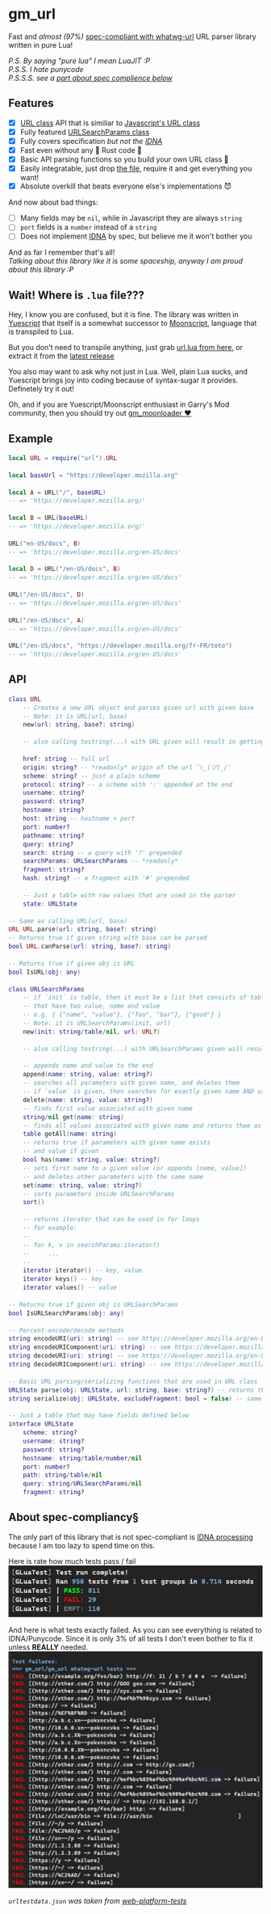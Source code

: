 # gm_url
Fast and *almost (97%)* [spec-compliant with whatwg-url](https://url.spec.whatwg.org/) URL parser library written in pure Lua! 

*P.S. By saying "pure lua" I mean LuaJIT :P*
<br>
*P.S.S. I hate punycode*
<br>
*P.S.S.S. see a [part about spec complience below](#about-spec-compliancy)*

## Features
- [x] [URL class](https://url.spec.whatwg.org/#url-class) API that is similiar to [Javascript's URL class](https://developer.mozilla.org/en-US/docs/Web/API/URL)
- [x] Fully featured [URLSearchParams class](https://url.spec.whatwg.org/#interface-urlsearchparams)
- [x] Fully covers specification *but not the [IDNA](https://www.unicode.org/reports/tr46/tr46-31.html)*
- [x] Fast even without any 🦀 Rust code 🚀
- [x] Basic API parsing functions so you build your own URL class 💪
- [x] Easily integratable, just drop [the file](url.yue), require it and get everything you want!
- [x] Absolute overkill that beats everyone else's implementations 😈

And now about bad things:
- [ ] Many fields may be `nil`, while in Javascript they are always `string`
- [ ] `port` fields is a `number` instead of a `string`
- [ ] Does not implement [IDNA](https://www.unicode.org/reports/tr46/tr46-31.html) by spec, but believe me it won't bother you

And as far I remember that's all!
<br>
*Talking about this library like it is some spaceship, anyway I am proud about this library :P*

## Wait! Where is `.lua` file???
Hey, I know you are confused, but it is fine. The library was written in [Yuescript](https://github.com/pigpigyyy/Yuescript)
that itself is a somewhat successor to [Moonscript](https://github.com/leafo/moonscript), language that is transpiled to Lua.

But you don't need to transpile anything, just grab [url.lua from here](https://github.com/Pika-Software/gm_url/blob/lua/url.lua), or extract it from the [latest release](https://github.com/Pika-Software/gm_url/releases/latest)

You also may want to ask why not just in Lua. Well, plain Lua sucks, and Yuescript brings joy into coding because of syntax-sugar
it provides. Definetely try it out!

Oh, and if you are Yuescript/Moonscript enthusiast in Garry's Mod community, then you should try out [gm_moonloader ❤️](https://github.com/Pika-Software/gm_moonloader)

## Example
```lua
local URL = require("url").URL

local baseUrl = "https://developer.mozilla.org"

local A = URL("/", baseURL)
-- => 'https://developer.mozilla.org/'

local B = URL(baseURL)
-- => 'https://developer.mozilla.org/'

URL("en-US/docs", B)
-- => 'https://developer.mozilla.org/en-US/docs'

local D = URL("/en-US/docs", B)
-- => 'https://developer.mozilla.org/en-US/docs'

URL("/en-US/docs", D)
-- => 'https://developer.mozilla.org/en-US/docs'

URL("/en-US/docs", A)
-- => 'https://developer.mozilla.org/en-US/docs'

URL("/en-US/docs", "https://developer.mozilla.org/fr-FR/toto")
-- => 'https://developer.mozilla.org/en-US/docs'
```

## API
```lua
class URL
    -- Creates a new URL object and parses given url with given base
    -- Note: it is URL(url, base)
    new(url: string, base?: string)
    
    -- also calling tostring(...) with URL given will result in getting full url (aka .href)

    href: string -- full url
    origin: string? -- *readonly* origin of the url ¯\_(ツ)_/¯
    scheme: string? -- just a plain scheme
    protocol: string? -- a scheme with ':' appended at the end
    username: string?
    password: string?
    hostname: string?
    host: string -- hostname + port
    port: number?
    pathname: string?
    query: string?
    search: string -- a query with '?' prepended
    searchParams: URLSearchParams -- *readonly*
    fragment: string?
    hash: string? -- a fragment with '#' prepended

    -- Just a table with raw values that are used in the parser
    state: URLState

-- Same as calling URL(url, base)
URL URL.parse(url: string, base?: string)
-- Returns true if given string with base can be parsed
bool URL.canParse(url: string, base?: string)

-- Returns true if given obj is URL
bool IsURL(obj: any)

class URLSearchParams
    -- if `init` is table, then it must be a list that consists of tables 
    -- that have two value, name and value
    -- e.g. { {"name", "value"}, {"foo", "bar"}, {"good"} }
    -- Note: it is URLSearchParams(init, url)
    new(init: string/table/nil, url: URL?)

    -- also calling tostring(...) with URLSearchParams given will result in getting serialized query

    -- appends name and value to the end
    append(name: string, value: string?)
    -- searches all parameters with given name, and deletes them
    -- if `value` is given, then searches for exactly given name AND value
    delete(name: string, value: string?)
    -- finds first value associated with given name
    string/nil get(name: string)
    -- finds all values associated with given name and returns them as list
    table getAll(name: string)
    -- returns true if parameters with given name exists
    -- and value if given
    bool has(name: string, value: string?)
    -- sets first name to a given value (or appends [name, value])
    -- and deletes other parameters with the same name
    set(name: string, value: string?)
    -- sorts parameters inside URLSearchParams
    sort() 

    -- returns iterator that can be used in for loops
    -- for example:
    --
    -- for k, v in searchParams:iterator()
    --     ...
    --
    iterator iterator() -- key, value
    iterator keys() -- key
    iterator values() -- value

-- Returns true if given obj is URLSearchParams
bool IsURLSearchParams(obj: any)

-- Percent-encode/decode methods 
string encodeURI(uri: string) -- see https://developer.mozilla.org/en-US/docs/Web/JavaScript/Reference/Global_Objects/encodeURI
string encodeURIComponent(uri: string) -- see https://developer.mozilla.org/en-US/docs/Web/JavaScript/Reference/Global_Objects/encodeURIComponent
string decodeURI(uri: string) -- see https://developer.mozilla.org/en-US/docs/Web/JavaScript/Reference/Global_Objects/decodeURI
string decodeURIComponent(uri: string) -- see https://developer.mozilla.org/en-US/docs/Web/JavaScript/Reference/Global_Objects/decodeURIComponent

-- Basic URL parsing/serializing functions that are used in URL class
URLState parse(obj: URLState, url: string, base: string?) -- returns the same obj that it was given
string serialize(obj: URLState, excludeFragment: bool = false) -- same as URL.href

-- Just a table that may have fields defined below
interface URLState
    scheme: string?
    username: string?
    password: string?
    hostname: string/table/number/nil
    port: number?
    path: string/table/nil
    query: string/URLSearchParams/nil
    fragment: string?
```

## About spec-compliancy§
The only part of this library that is not spec-compliant is [IDNA processing](https://www.unicode.org/reports/tr46/tr46-31.html) because I am too lazy to spend time on this.


Here is rate how much tests pass / fail
![](screenshots/test-pass-fail.png)

And here is what tests exactly failed. As you can see everything is related to IDNA/Punycode. 
Since it is only 3% of all tests I don't even bother to fix it unless **REALLY** needed.
![](screenshots/failed-tests.png)

*`urltestdata.json` was taken from [web-platform-tests](https://github.com/web-platform-tests/wpt/tree/master/url/resources)*
